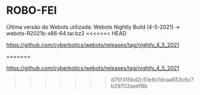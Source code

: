 # ROBO-FEI

Última versão do Webots utilizada: Webots Nightly Build (4-5-2021) -> webots-R2021b-x86-64.tar.bz2
<<<<<<< HEAD

https://github.com/cyberbotics/webots/releases/tag/nightly_4_5_2021

=======

https://github.com/cyberbotics/webots/releases/tag/nightly_4_5_2021
>>>>>>> d75f315bd2c51e8c1dcaa653c6c7b29702aeef8b
